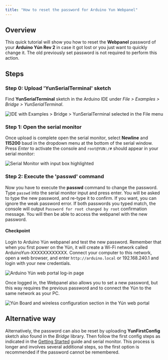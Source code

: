 ```yaml
---
title: "How to reset the password for Arduino Yun Webpanel"
---
```


## Overview

This quick tutorial will show you how to reset the **Webpanel** password of your **Arduino Yún Rev 2** in case it got lost or you just want to quickly change it. The old previously set password is not required to perform this action.

## Steps

### Step 0: Upload 'YunSerialTerminal' sketch

Find **YunSerialTerminal** sketch in the Arduino IDE under _File > Examples > Bridge > YunSerialTerminal_.

![IDE with Examples > Bridge > YunSerialTerminal selected in the File menu](img/how_to_reset_a_yun_password_2.png)

### Step 1: Open the serial monitor

Once upload is complete open the serial monitor, select **Newline** and **115200** baud in the dropdown menu at the bottom of the serial window. Press _Enter_ to activate the console and `root@YUN:/#` should appear in your serial monitor:

![Serial Monitor with input box highlighted](img/how_to_reset_arduino_yun_password_1.png)

### Step 2: Execute the 'passwd' command

Now you have to execute the **passwd** command to change the password. Type `passwd` into the serial monitor input and press enter. You will be asked to type the new password, and re-type it to confirm. If you want, you can ignore the weak password error. If both passwords you typed match, the console will output `Password for root changed by root` confirmation message. You will then be able to access the webpanel with the new password.

#### Checkpoint

Login to Arduino Yún webpanel and test the new password. Remember that when you first power on the Yún, it will create a Wi-Fi network called ArduinoYun-XXXXXXXXXXXX. Connect your computer to this network, open a web browser, and enter `http://arduino.local` or 192.168.240.1 and login with your new credentials.

![Arduino Yún web portal log-in page](img/how_to_reset_a_yun_password_3.png)

Once logged in, the Webpanel also allows you to set a new password, but this way requires the previous password and to connect the Yún to the same network as your PC.

![Yún Board and wireless configuration section in the Yún web portal](img/how_to_reset_a_yun_password_4.png)

## Alternative way

Alternatively, the password can also be reset by uploading **YunFirstConfig** sketch also found in the _Bridge_ library. Then follow the first config steps as indicated in the [Getting Started](https://www.arduino.cc/en/Guide/ArduinoYunRev2) guide and serial monitor. This process is longer and involves several additional steps, so the first option is recommended if the password cannot be remembered.
